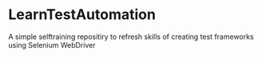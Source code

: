 # LearnTestAutomation

A simple selftraining repositiry to refresh skills of creating test frameworks using Selenium WebDriver
